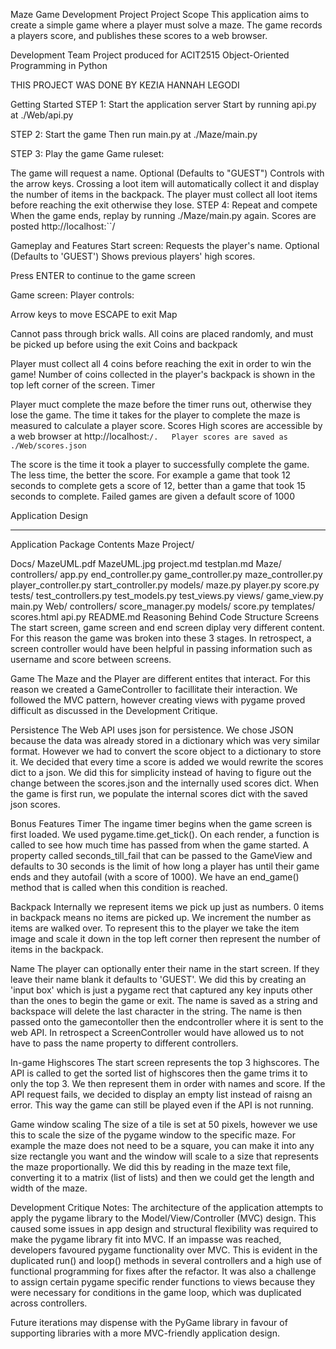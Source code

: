 Maze Game Development Project
Project Scope
This application aims to create a simple game where a player must solve a maze. The game records a players score, and publishes these scores to a web browser.

Development Team
Project produced for ACIT2515 Object-Oriented Programming in Python

THIS PROJECT WAS DONE BY KEZIA HANNAH LEGODI

Getting Started
STEP 1: Start the application server
Start by running api.py at ./Web/api.py

STEP 2: Start the game
Then run main.py at ./Maze/main.py

STEP 3: Play the game
Game ruleset:

The game will request a name. Optional (Defaults to "GUEST")
Controls with the arrow keys.
Crossing a loot item will automatically collect it and display the number of items in the backpack.
The player must collect all loot items before reaching the exit otherwise they lose.
STEP 4: Repeat and compete
When the game ends, replay by running ./Maze/main.py again.
Scores are posted http://localhost:``/

Gameplay and Features
Start screen:
Requests the player's name. Optional (Defaults to 'GUEST')
Shows previous players' high scores.

Press ENTER to continue to the game screen

Game screen:
Player controls:

Arrow keys to move
ESCAPE to exit
Map

Cannot pass through brick walls.
All coins are placed randomly, and must be picked up before using the exit
Coins and backpack

Player must collect all 4 coins before reaching the exit in order to win the game!
Number of coins collected in the player's backpack is shown in the top left corner of the screen.
Timer

Player muct complete the maze before the timer runs out, otherwise they lose the game.
The time it takes for the player to complete the maze is measured to calculate a player score.
Scores
High scores are accessible by a web browser at http://localhost:`/.   Player scores are saved as ./Web/scores.json`

The score is the time it took a player to successfully complete the game. The less time, the better the score. For example a game that took 12 seconds to complete gets a score of 12, better than a game that took 15 seconds to complete. Failed games are given a default score of 1000

Application Design


---
Application Package Contents
Maze Project/

Docs/
MazeUML.pdf
MazeUML.jpg
project.md
testplan.md
Maze/
controllers/
app.py
end_controller.py
game_controller.py
maze_controller.py
player_controller.py
start_controller.py
models/
maze.py
player.py
score.py
tests/
test_controllers.py
test_models.py
test_views.py
views/
game_view.py
main.py
Web/
controllers/
score_manager.py
models/
score.py
templates/
scores.html
api.py
README.md
Reasoning Behind Code Structure
Screens
The start screen, game screen and end screen diplay very different content. For this reason the game was broken into these 3 stages. In retrospect, a screen controller would have been helpful in passing information such as username and score between screens.

Game
The Maze and the Player are different entites that interact. For this reason we created a GameController to facillitate their interaction. We followed the MVC pattern, however creating views with pygame proved difficult as discussed in the Development Critique.

Persistence
The Web API uses json for persistence. We chose JSON because the data was already stored in a dictionary which was very similar format. However we had to convert the score object to a dictionary to store it. We decided that every time a score is added we would rewrite the scores dict to a json. We did this for simplicity instead of having to figure out the change between the scores.json and the internally used scores dict. When the game is first run, we populate the internal scores dict with the saved json scores.

Bonus Features
Timer
The ingame timer begins when the game screen is first loaded. We used pygame.time.get_tick(). On each render, a function is called to see how much time has passed from when the game started. A property called seconds_till_fail that can be passed to the GameView and defaults to 30 seconds is the limit of how long a player has until their game ends and they autofail (with a score of 1000). We have an end_game() method that is called when this condition is reached.

Backpack
Internally we represent items we pick up just as numbers. 0 items in backpack means no items are picked up. We increment the number as items are walked over. To represent this to the player we take the item image and scale it down in the top left corner then represent the number of items in the backpack.

Name
The player can optionally enter their name in the start screen. If they leave their name blank it defaults to 'GUEST'. We did this by creating an 'input box' which is just a pygame rect that captured any key inputs other than the ones to begin the game or exit. The name is saved as a string and backspace will delete the last character in the string. The name is then passed onto the gamecontoller then the endcontroller where it is sent to the web API. In retrospect a ScreenController would have allowed us to not have to pass the name property to different controllers.

In-game Highscores
The start screen represents the top 3 highscores. The API is called to get the sorted list of highscores then the game trims it to only the top 3. We then represent them in order with names and score. If the API request fails, we decided to display an empty list instead of raisng an error. This way the game can still be played even if the API is not running.

Game window scaling
The size of a tile is set at 50 pixels, however we use this to scale the size of the pygame window to the specific maze. For example the maze does not need to be a square, you can make it into any size rectangle you want and the window will scale to a size that represents the maze proportionally. We did this by reading in the maze text file, converting it to a matrix (list of lists) and then we could get the length and width of the maze.

Development Critique
Notes: The architecture of the application attempts to apply the pygame library to the Model/View/Controller (MVC) design. This caused some issues in app design and structural flexibility was required to make the pygame library fit into MVC. If an impasse was reached, developers favoured pygame functionality over MVC. This is evident in the duplicated run() and loop() methods in several controllers and a high use of functional programming for fixes after the refactor.
It was also a challenge to assign certain pygame specific render functions to views because they were necessary for conditions in the game loop, which was duplicated across controllers.

Future iterations may dispense with the PyGame library in favour of supporting libraries with a more MVC-friendly application design.
